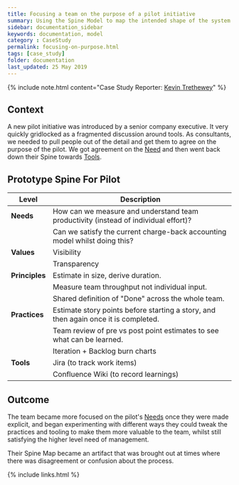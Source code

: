 ```yaml
---
title: Focusing a team on the purpose of a pilot initiative
summary: Using the Spine Model to map the intended shape of the system
sidebar: documentation_sidebar
keywords: documentation, model
category : CaseStudy
permalink: focusing-on-purpose.html
tags: [case_study]
folder: documentation
last_updated: 25 May 2019
---
```


{% include note.html content="Case Study Reporter: [Kevin Trethewey](http://www.twitter.com/kevintrethewey)" %}

## Context

A new pilot initiative was introduced by a senior company executive. It very quickly gridlocked as a fragmented discussion around tools. As consultants, we needed to pull people out of the detail and get them to agree on the purpose of the pilot. We got agreement on the [Need](/needs) and then went back down their Spine towards [Tools](/tools).

## Prototype Spine For Pilot

| Level | Description |
|-------|--------|
| **Needs** | How can we measure and understand team productivity (instead of individual effort)? |
|       | Can we satisfy the current charge-back accounting model whilst doing this? |
| **Values** | Visibility |
|       | Transparency |
| **Principles** | Estimate in size, derive duration. |
|            | Measure team throughput not individual input. |
|            | Shared definition of "Done" across the whole team. |
| **Practices** | Estimate story points before starting a story, and then again once it is completed. |
|           | Team review of pre vs post point estimates to see what can be learned. |
|           | Iteration + Backlog burn charts|
| **Tools**     | Jira (to track work items) |
|           | Confluence Wiki (to record learnings) |

## Outcome

The team became more focused on the pilot's [Needs](/needs) once they were made explicit, and began experimenting with different ways they could tweak the practices and tooling to make them more valuable to the team, whilst still satisfying the higher level need of management.

Their Spine Map became an artifact that was brought out at times where there was disagreement or confusion about the process.

{% include links.html %}
